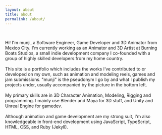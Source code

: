 ```yaml
---
layout: about
title: about
permalink: /about/
---
```


<br/>

Hi! I'm munji, a Software Engineer, Game Developer and 3D Animator from Mexico City. I'm currently working as an Animator and 3D Artist at Burning Boats Studios, a small indie development company I co-founded with a group of highly skilled developers from my home country.
<br/>
<br/>
This site is a portfolio which includes the works I’ve contributed to or developed on my own, such as animation and modeling reels, games and jam submissions. "munji" is the pseudonym I go by and what I publish my projects under, usually accompanied by the picture in the bottom left.
<br/>
<br/>
My primary skills are in 3D Character Animation, Modeling, Rigging and programming. I mainly use Blender and Maya for 3D stuff, and Unity and Unreal Engine for gamedev.
<br/>
<br/>
Although animation and game development are my strong suit, I'm also knowledgeable in front-end development using JavaScript, TypeScript, HTML, CSS, and Ruby (Jekyll).
<br/>

